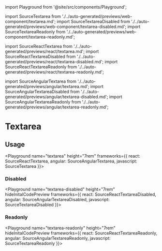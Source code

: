 import Playground from '@site/src/components/Playground';

import SourceTextarea from './../auto-generated/previews/web-component/textarea.md';
import SourceTextareaDisabled from './../auto-generated/previews/web-component/textarea-disabled.md';
import SourceTextareaReadonly from './../auto-generated/previews/web-component/textarea-readonly.md';

import SourceReactTextarea from './../auto-generated/previews/react/textarea.md';
import SourceReactTextareaDisabled from './../auto-generated/previews/react/textarea-disabled.md';
import SourceReactTextareaReadonly from './../auto-generated/previews/react/textarea-readonly.md';

import SourceAngularTextarea from './../auto-generated/previews/angular/textarea.md';
import SourceAngularTextareaDisabled from './../auto-generated/previews/angular/textarea-disabled.md';
import SourceAngularTextareaReadonly from './../auto-generated/previews/angular/textarea-readonly.md';

# Textarea

## Usage

<Playground
name="textarea" height="7rem"
frameworks={{
  react: SourceReactTextarea,
  angular: SourceAngularTextarea,
  javascript: SourceTextarea
}}></Playground>

### Disabled

<Playground
name="textarea-disabled" height="7rem"
hideInitalCodePreview
frameworks={{
  react: SourceReactTextareaDisabled,
  angular: SourceAngularTextareaDisabled,
  javascript: SourceTextareaDisabled
}}></Playground>

### Readonly

<Playground
name="textarea-readonly" height="7rem"
hideInitalCodePreview
frameworks={{
  react: SourceReactTextareaReadonly,
  angular: SourceAngularTextareaReadonly,
  javascript: SourceTextareaReadonly
}}></Playground>
